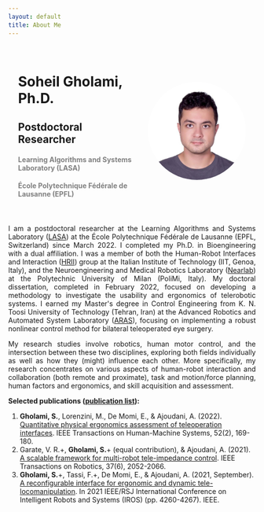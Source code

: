 ```yaml
---
layout: default
title: About Me
---
```


<link rel="stylesheet" href="css/homepage_style.css">

<div style="display: flex; align-items: center; justify-content: space-between; padding: 20px; gap: 30px;"> <!-- Added gap property here -->
    <div>
        <h1>Soheil Gholami, Ph.D.</h1>
        <h2>Postdoctoral Researcher</h2>
        <h4 style="color: grey;">Learning Algorithms and Systems Laboratory (LASA)</h4>
        <h4 style="color: grey;">École Polytechnique Fédérale de Lausanne (EPFL)</h4>
    </div>
    <img src="/assets/images/sgh-profile-photo.jpg" alt="Soheil" style="max-width: 200px; height: auto; border-radius: 50%;">
</div>

<p style="text-align:left; text-align: justify; text-justify: inter-word;">
I am a postdoctoral researcher at the Learning Algorithms and Systems Laboratory
(<a href="https://www.epfl.ch/labs/lasa/">LASA</a>) at the École Polytechnique Fédérale de Lausanne
(EPFL, Switzerland) since March 2022.
I completed my Ph.D. in Bioengineering with a dual affiliation.
I was a member of both the Human-Robot Interfaces and Interaction (<a href="https://hri.iit.it/">HRII</a>)
group at the Italian Institute of Technology (IIT, Genoa, Italy), and the Neuroengineering and Medical Robotics Laboratory
(<a href="https://nearlab.polimi.it/">Nearlab</a>) at the Polytechnic University of Milan (PoliMi, Italy).
My doctoral dissertation, completed in February 2022, focused on developing a methodology to investigate the usability and ergonomics of telerobotic systems.
I earned my Master's degree in Control Engineering from K. N. Toosi University of Technology (Tehran, Iran) at the Advanced Robotics and Automated System Laboratory (<a href="https://aras.kntu.ac.ir/">ARAS</a>), focusing on implementing a robust nonlinear control method for bilateral teleoperated eye surgery.
</p>

<p style="text-align:left; text-align: justify; text-justify: inter-word;">
My research studies involve robotics, human motor control, and the intersection between these two disciplines, exploring both fields individually as well as how they (might) influence each other. 
More specifically, my research concentrates on various aspects of human-robot interaction and collaboration (both remote and proximate), task and motion/force planning, human factors and ergonomics, and skill acquisition and assessment.
</p>

<div>
<strong>Selected publications (<a href="{{ site.baseurl }}/publications/">publication list</a>): </strong>
<ol>
<li><strong>Gholami, S.</strong>, Lorenzini, M., De Momi, E., & Ajoudani, A. (2022). <a href="https://ieeexplore.ieee.org/abstract/document/9724640">Quantitative physical ergonomics assessment of teleoperation interfaces</a>. IEEE Transactions on Human-Machine Systems, 52(2), 169-180.</li>
<li>Garate, V. R.+, <strong>Gholami, S.</strong>+ (equal contribution), & Ajoudani, A. (2021). <a href="https://ieeexplore.ieee.org/abstract/document/9429911">A scalable framework for multi-robot tele-impedance control</a>. IEEE Transactions on Robotics, 37(6), 2052-2066.</li>
<li><strong>Gholami, S.</strong>+, Tassi, F.+, De Momi, E., & Ajoudani, A. (2021, September). <a href="https://ieeexplore.ieee.org/abstract/document/9636775">A reconfigurable interface for ergonomic and dynamic tele-locomanipulation</a>. In 2021 IEEE/RSJ International Conference on Intelligent Robots and Systems (IROS) (pp. 4260-4267). IEEE.</li>
</ol>
</div>

